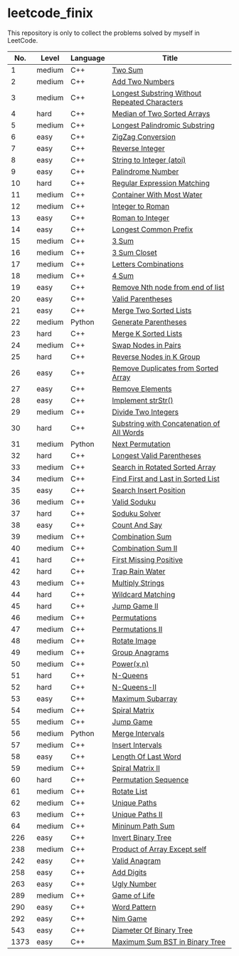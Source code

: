 # leetcode_finix

This repository is only to collect the problems solved by myself in LeetCode. 


 No. |  Level | Language | Title 
-----|--------|----------|-------- 
 1   | medium |   C++    | [Two Sum](https://github.com/FinixLei/leetcode_finix/blob/master/src/1_medium_TwoSum_way2.cpp)
 2   | medium |   C++    | [Add Two Numbers](https://github.com/FinixLei/leetcode_finix/blob/master/src/1_medium_TwoSum.cpp)
 3   | medium |   C++    | [Longest Substring Without Repeated Characters](https://github.com/FinixLei/leetcode_finix/blob/master/src/3_medium_LongestSubstringWithoutRepeatingCharacters.cpp)
 4   |  hard  |   C++    | [Median of Two Sorted Arrays](https://github.com/FinixLei/leetcode_finix/blob/master/src/4_hard_MedianOfTwoSortedArrays.cpp)
 5   | medium |   C++    | [Longest Palindromic Substring](https://github.com/FinixLei/leetcode_finix/blob/master/src/5_medium_LongestPalindromicSubstring.cpp)
 6   |  easy  |   C++    | [ZigZag Conversion](https://github.com/FinixLei/leetcode_finix/blob/master/src/6_easy_ZigZagConversion.cpp)
 7   |  easy  |   C++    | [Reverse Integer](https://github.com/FinixLei/leetcode_finix/blob/master/src/7_easy_ReverseInteger.cpp)
 8   |  easy  |   C++    | [String to Integer (atoi)](https://github.com/FinixLei/leetcode_finix/blob/master/src/8_easy_StringToInteger_atoi.cpp)
 9   |  easy  |   C++    | [Palindrome Number](https://github.com/FinixLei/leetcode_finix/blob/master/src/9_easy_PalindromeNumber.cpp)
 10  |  hard  |   C++    | [Regular Expression Matching](https://github.com/FinixLei/leetcode_finix/blob/master/src/10_hard_RegularExpressionMatching.cpp)
 11  | medium |   C++    | [Container With Most Water](https://github.com/FinixLei/leetcode_finix/blob/master/src/11_medium_ContainerWithMostWater.cpp)
 12  | medium |   C++    | [Integer to Roman](https://github.com/FinixLei/leetcode_finix/blob/master/src/12_medium_IntegerToRoman.cpp)
 13  |  easy  |   C++    | [Roman to Integer](https://github.com/FinixLei/leetcode_finix/blob/master/src/13_easy_RomanToInteger.cpp)
 14  |  easy  |   C++    | [Longest Common Prefix](https://github.com/FinixLei/leetcode_finix/blob/master/src/14_easy_LongestCommonPrefix.cpp)
 15  | medium |   C++    | [3 Sum](https://github.com/FinixLei/leetcode_finix/blob/master/src/15_medium_3Sum.cpp)
 16  | medium |   C++    | [3 Sum Closet](https://github.com/FinixLei/leetcode_finix/blob/master/src/16_medium_3Sum_closest.cpp)
 17  | medium |   C++    | [Letters Combinations](https://github.com/FinixLei/leetcode_finix/blob/master/src/17_medium_LettersCombinations.cpp)
 18  | medium |   C++    | [4 Sum](https://github.com/FinixLei/leetcode_finix/blob/master/src/18_medium_4Sum.cpp)
 19  |  easy  |   C++    | [Remove Nth node from end of list](https://github.com/FinixLei/leetcode_finix/blob/master/src/19_easy_removeNthNodeFromEndOfList.cpp)
 20  |  easy  |   C++    | [Valid Parentheses](https://github.com/FinixLei/leetcode_finix/blob/master/src/20_easy_validParentheses.cpp)
 21  |  easy  |   C++    | [Merge Two Sorted Lists](https://github.com/FinixLei/leetcode_finix/blob/master/src/21_easy_MergeTwoSortedLists.cpp)
 22  | medium |   Python | [Generate Parentheses](https://github.com/FinixLei/leetcode_finix/blob/master/src/22_medium_GenerateParentheses.py)
 23  |  hard  |   C++    | [Merge K Sorted Lists](https://github.com/FinixLei/leetcode_finix/blob/master/src/23_hard_merge_k_sorted_lists.cpp)
 24  | medium |   C++    | [Swap Nodes in Pairs](https://github.com/FinixLei/leetcode_finix/blob/master/src/24_medium_swap_nodes_in_pairs.cpp)
 25  |  hard  |   C++    | [Reverse Nodes in K Group](https://github.com/FinixLei/leetcode_finix/blob/master/src/25_hard_reverseNodesInKGroup.cpp)
 26  |  easy  |   C++    | [Remove Duplicates from Sorted Array](https://github.com/FinixLei/leetcode_finix/blob/master/src/26_easy_RemoveDuplicatesFromSortedArray.cpp)
 27  |  easy  |   C++    | [Remove Elements](https://github.com/FinixLei/leetcode_finix/blob/master/src/27_easy_RemoveElements.cpp)
 28  |  easy  |   C++    | [Implement strStr()](https://github.com/FinixLei/leetcode_finix/blob/master/src/28_easy_implement_strStr().cpp)
 29  | medium |   C++    | [Divide Two Integers](https://github.com/FinixLei/leetcode_finix/blob/master/src/29_medium_DivideTwoIntegers.cpp)
 30  |  hard  |   C++    | [Substring with Concatenation of All Words](https://github.com/FinixLei/leetcode_finix/blob/master/src/30_hard_SubstringWithConcatenationOfAllWords.cpp)
 31  | medium |  Python  | [Next Permutation](https://github.com/FinixLei/leetcode_finix/blob/master/src/31_medium_NextPermutation.py)
 32  |  hard  |   C++    | [Longest Valid Parentheses](https://github.com/FinixLei/leetcode_finix/blob/master/src/32_hard_LongestValidParentheses.cpp)
 33  | medium |   C++    | [Search in Rotated Sorted Array](https://github.com/FinixLei/leetcode_finix/blob/master/src/33_medium_SearchInRotatedSortedArray.cpp)
 34  | medium |   C++    | [Find First and Last in Sorted List](https://github.com/FinixLei/leetcode_finix/blob/master/src/34_medium_FindFirstLast.cpp)
 35  |  easy  |   C++    | [Search Insert Position](https://github.com/FinixLei/leetcode_finix/blob/master/src/35_easy_SearchInsertPosition.cpp)
 36  | medium |   C++    | [Valid Soduku](https://github.com/FinixLei/leetcode_finix/blob/master/src/36_medium_ValidSudoku.cpp)
 37  |  hard  |   C++    | [Soduku Solver](https://github.com/FinixLei/leetcode_finix/blob/master/src/37_hard_SudokuSolver.cpp)
 38  |  easy  |   C++    | [Count And Say](https://github.com/FinixLei/leetcode_finix/blob/master/src/38_easy_CountAndSay.cpp)
 39  | medium |   C++    | [Combination Sum](https://github.com/FinixLei/leetcode_finix/blob/master/src/39_medium_CombinationSum.cpp)
 40  | medium |   C++    | [Combination Sum II](https://github.com/FinixLei/leetcode_finix/blob/master/src/40_medium_CombinationSumII.cpp)
 41  |  hard  |   C++    | [First Missing Positive](https://github.com/FinixLei/leetcode_finix/blob/master/src/41_hard_FirstMissingPositive.cpp)
 42  |  hard  |   C++    | [Trap Rain Water](https://github.com/FinixLei/leetcode_finix/blob/master/src/42_hard_TrapRainWater.cpp)
 43  | medium |   C++    | [Multiply Strings](https://github.com/FinixLei/leetcode_finix/blob/master/src/43_medium_MultiplyStrings.cpp)
 44  |  hard  |   C++    | [Wildcard Matching](https://github.com/FinixLei/leetcode_finix/blob/master/src/44_hard_wildcard_matching.cpp)
 45  |  hard  |   C++    | [Jump Game II](https://github.com/FinixLei/leetcode_finix/blob/master/src/45_hard_JumpGameII.cpp)
 46  | medium |   C++    | [Permutations](https://github.com/FinixLei/leetcode_finix/blob/master/src/46_medium_Permutations.cpp)
 47  | medium |   C++    | [Permutations II](https://github.com/FinixLei/leetcode_finix/blob/master/src/47_medium_PermutationsII.cpp)
 48  | medium |   C++    | [Rotate Image](https://github.com/FinixLei/leetcode_finix/blob/master/src/48_medium_RotateImage.cpp)
 49  | medium |   C++    | [Group Anagrams](https://github.com/FinixLei/leetcode_finix/blob/master/src/49_medium_GroupAnagrams.cpp)
 50  | medium |   C++    | [Power(x,n)](https://github.com/FinixLei/leetcode_finix/blob/master/src/50_medium_Power.cpp)
 51  |  hard  |   C++    | [N-Queens](https://github.com/FinixLei/leetcode_finix/blob/master/src/51_hard_N-Queens.cpp)
 52  |  hard  |   C++    | [N-Queens-II](https://github.com/FinixLei/leetcode_finix/blob/master/src/52_hard_N-Queens-II.cpp)
 53  |  easy  |   C++    | [Maximum Subarray](https://github.com/FinixLei/leetcode_finix/blob/master/src/53_easy_MaximumSubarray.cpp)
 54  | medium |   C++    | [Spiral Matrix](https://github.com/FinixLei/leetcode_finix/blob/master/src/54_medium_SpiralMatrix.cpp)
 55  | medium |   C++    | [Jump Game](https://github.com/FinixLei/leetcode_finix/blob/master/src/55_medium_JumpGame.cpp)
 56  | medium |  Python  | [Merge Intervals](https://github.com/FinixLei/leetcode_finix/blob/master/src/56_medium_MergeIntervals.py)
 57  | medium |   C++    | [Insert Intervals](https://github.com/FinixLei/leetcode_finix/blob/master/src/57_medium_InsertInterval.cpp)
 58  |  easy  |   C++    | [Length Of Last Word](https://github.com/FinixLei/leetcode_finix/blob/master/src/58_easy_LengthOfLastWord.cpp)
 59  | medium |   C++    | [Spiral Matrix II](https://github.com/FinixLei/leetcode_finix/blob/master/src/59_medium_SpiralMatrixII.cpp)
 60  |  hard  |   C++    | [Permutation Sequence](https://github.com/FinixLei/leetcode_finix/blob/master/src/60_hard_PermutationSequence.cpp)
 61  | medium |   C++    | [Rotate List](https://github.com/FinixLei/leetcode_finix/blob/master/src/61_medium_RotateList.cpp)
 62  | medium |   C++    | [Unique Paths](https://github.com/FinixLei/leetcode_finix/blob/master/src/62_medium_UniquePaths.cpp)
 63  | medium |   C++    | [Unique Paths II](https://github.com/FinixLei/leetcode_finix/blob/master/src/63_medium_UniquePathsII.cpp)
 64  | medium |   C++    | [Mininum Path Sum](https://github.com/FinixLei/leetcode_finix/blob/master/src/64_medium_MinimumPathSum.cpp)
 226 |  easy  |   C++    | [Invert Binary Tree](https://github.com/FinixLei/leetcode_finix/blob/master/src/226_easy_InvertBinaryTree.cpp)
 238 | medium |   C++    | [Product of Array Except self](https://github.com/FinixLei/leetcode_finix/blob/master/src/238_medium_ProductOfArrayExceptSelf.cpp)
 242 |  easy  |   C++    | [Valid Anagram](https://github.com/FinixLei/leetcode_finix/blob/master/src/242_easy_ValidAnagram.cpp)
 258 |  easy  |   C++    | [Add Digits](https://github.com/FinixLei/leetcode_finix/blob/master/src/258_easy_AddDigits.cpp)
 263 |  easy  |   C++    | [Ugly Number](https://github.com/FinixLei/leetcode_finix/blob/master/src/263_easy_UglyNumber.cpp)
 289 | medium |   C++    | [Game of Life](https://github.com/FinixLei/leetcode_finix/blob/master/src/289_medium_GameOfLife.cpp)
 290 |  easy  |   C++    | [Word Pattern](https://github.com/FinixLei/leetcode_finix/blob/master/src/290_easy_WordPattern.cpp)
 292 |  easy  |   C++    | [Nim Game](https://github.com/FinixLei/leetcode_finix/blob/master/src/292_easy_NimGame.cpp)
 543 |  easy  |   C++    | [Diameter Of Binary Tree](https://github.com/FinixLei/leetcode_finix/blob/master/src/543_easy_DiameterOfBinaryTree.cpp)
 1373|  easy  |   C++    | [Maximum Sum BST in Binary Tree](https://github.com/FinixLei/leetcode_finix/blob/master/src/1373_hard_MaxSumBSTinBinaryTree.cpp)
